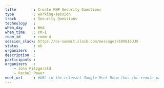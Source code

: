 ```yaml
---
title        : Create PHP Security Questions
type         : working-session
track        : Security Questions
technology   :
when_day     : Wed
when_time    : PM-1
room_id      : room-4
session_slack: https://os-summit.slack.com/messages/CAV615JJ0
status       : ok
organizers   :
description  :
participants :
organizers   :
    - John Fitzgerald
    - Rachel Power
meet_url     : #URL to the relevant Google Meet Room thus the remote participants can join a session
---
```

